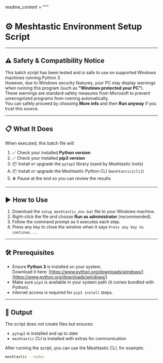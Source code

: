 readme_content = """
# ⚙️ Meshtastic Environment Setup Script

---

## ⚠️ Safety & Compatibility Notice

This batch script has been tested and is safe to use on supported Windows machines running Python 3.  
However, due to Windows security features, your PC may display warnings when running this program (such as **"Windows protected your PC"**).  
These warnings are standard safety measures from Microsoft to prevent unrecognized programs from running automatically.  
You can safely proceed by choosing **More info** and then **Run anyway** if you trust this source.

---

## 📋 What It Does

When executed, this batch file will:

1. ✅ Check your installed **Python version**  
2. ✅ Check your installed **pip3 version**  
3. 📦 Install or upgrade the `pytap2` library (used by Meshtastic tools)  
4. 📦 Install or upgrade the Meshtastic Python CLI (`meshtastic[cli]`)  
5. ⏸️ Pause at the end so you can review the results  

---

## ▶️ How to Use

1. Download the `setup_meshtastic_env.bat` file to your Windows machine.  
2. Right-click the file and choose **Run as administrator** (recommended).  
3. Follow the command prompt as it executes each step.  
4. Press any key to close the window when it says `Press any key to continue...`.  

---

## 🛠️ Prerequisites

- Ensure **Python 3** is installed on your system.  
  Download it here: [https://www.python.org/downloads/windows/](https://www.python.org/downloads/windows/)  
- Make sure `pip3` is available in your system path (it comes bundled with Python).  
- Internet access is required for `pip3 install` steps.  

---

## 📁 Output

The script does not create files but ensures:  
- `pytap2` is installed and up to date  
- `meshtastic` CLI is installed with extras for communication  

After running the script, you can use the Meshtastic CLI, for example:  
```bash
meshtastic --nodes
